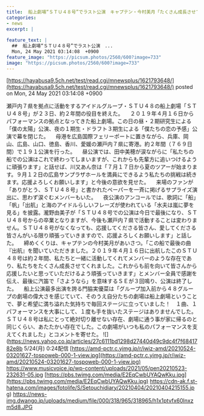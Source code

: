 ```yaml
---
title:  船上劇場“ＳＴＵ４８号”でラスト公演　キャプテン・今村美月「たくさん成長させてくれました」  
categories:
- news
excerpt: |
  
feature_text: |
  ##  船上劇場“ＳＴＵ４８号”でラスト公演　...
  Mon, 24 May 2021 03:14:08  +0900
feature_image: "https://picsum.photos/2560/600?image=733"
image: "https://picsum.photos/2560/600?image=733"
---
```


[https://hayabusa9.5ch.net/test/read.cgi/mnewsplus/1621793648/](https://hayabusa9.5ch.net/test/read.cgi/mnewsplus/1621793648/)
posted on Mon, 24 May 2021 03:14:08  +0900

<!--more-->

瀬戸内７県を拠点に活動をするアイドルグループ・ＳＴＵ４８の船上劇場「ＳＴＵ４８号」が２３日、約２年間の役目を終えた。 　２０１９年４月１６日からパフォーマンスの拠点となってきた船上劇場。この日の昼・２期研究生による「僕の太陽」公演、夜の１期生・ドラフト３期生による「僕たちの恋の予感」公演で幕を閉じた。 　母港を広島国際フェリーポートに置きながら、兵庫、岡山、広島、山口、徳島、香川、愛媛の瀬戸内７県に寄港。約２年間（７６９日間）で１９１公演を行った。 　昼公演では、田中美穂が涙ながらに「私たちの船での公演はこれで終わってしまいますが、これからも先輩方に追いつけるように頑張ります」と話せば、川又あん奈は「７月１７日から夏のツアーが始まります。９月１２日の広島サンプラザホールを満員にできるよう私たちの挑戦は続きます。応援よろしくお願いします」と今後の意欲を見せた。 　来場のファンが「ありがとう、ＳＴＵ４８号」と書かれたペーパーを一斉に掲げるサプライズ演出に、思わず涙ぐむメンバーもいた。 　夜公演のアンコールでは、歌詞に「船」「帆」「出航」と海のアイドルらしいフレーズが使われている「水夫は嵐に夢を見る」を披露。瀧野由美子が「ＳＴＵ４８号での公演は今日で最後になり、ＳＴＵ４８号からの卒業となりますが、今後も瀬戸内７県で活動することは変わりません。ＳＴＵ４８号がなくなっても、応援してくださる皆さん、愛してくださる皆さんがいる限り頑張っていきますので、応援よろしくお願いします」と話した。 　締めくくりは、キャプテンの今村美月があいさつ。「この船で最後の曲『出航』を聞いていただきました。２０１９年４月１６日に出航したこのＳＴＵ４８号は約２年間、私たちと一緒に活動してくれてメンバーのような存在であり、私たちをたくさん成長させてくれました。これからも前を向いて皆さんから応援したいと思っていただけるよう頑張っていきます」とメンバー全員で感謝を伝え、最後に汽笛で「さようなら」を意味するＳＥが３回鳴り、公演は終了した。 　船上公演最多出演を誇る門脇実優菜は「グループ加入前から４８グループの劇場の偉大さを感じていて、そのうえ自分たちの劇場は船上劇場ということで、夢と希望に満ち溢れた気持ちで毎回ステージに立っていました！　１曲、１パフォーマンスを大事にして、１度も手を抜いたステージはありませんでした。ＳＴＵ４８号は私にとって絶対切り離せない存在、劇場に通う事が家に帰るのと同じくらい、あたたかい存在でした。この劇場がいつも私のパフォーマンスを支えてくれました」とコメントを寄せた。 ![](https://news.yahoo.co.jp/articles/27c6111bd1298d27440d49c9dc4f7f6841782e8b 5/24(月) 0:24配信 [https://amd-pctr.c.yimg.jp/r/iwiz-amd/20210524-03201627-tospoweb-000-1-view.jpg](https://amd-pctr.c.yimg.jp/r/iwiz-amd/20210524-03201627-tospoweb-000-1-view.jpg) https://www.musicvoice.jp/wp-content/uploads/2021/05/pen20210523-232631-05.jpg [https://pbs.twimg.com/media/E2EqCwbUYAQwKku.jpg](https://pbs.twimg.com/media/E2EqCwbUYAQwKku.jpg) https://cdn-ak.f.st-hatena.com/images/fotolife/S/Setouchidiary/20210404/20210404215155.jpg) https://news-img.dwango.jp/uploads/medium/file/000/318/965/318965/h1x1ptvfx60lnxzm5d8.JPG
